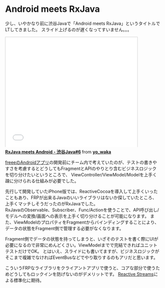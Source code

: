 # Android meets RxJava

少し、いやかなり前に渋谷Javaで「Android meets RxJava」というタイトルでLTしてきました。
スライド上げるのが遅くなってすいません。。。

<iframe src="//www.slideshare.net/slideshow/embed_code/36154175" width="427" height="356" frameborder="0" marginwidth="0" marginheight="0" scrolling="no" style="border:1px solid #CCC; border-width:1px 1px 0; margin-bottom:5px; max-width: 100%;" allowfullscreen> </iframe> <div style="margin-bottom:5px"> <strong> <a href="https://www.slideshare.net/yo_waka/rxjava-meets-android-java6" title="RxJava meets Android - 渋谷Java#6" target="_blank">RxJava meets Android - 渋谷Java#6</a> </strong> from <strong><a href="http://www.slideshare.net/yo_waka" target="_blank">yo_waka </a></strong> </div>

    
[freeeのAndroidアプリ](http://www.freee.co.jp/features/android)の開発前にチーム内で考えていたのが、テストの書きやすさを考慮するとどうしてもFragmentとAPIのやりとり含むビジネスロジックを切り分けたいというところで、
ViewController/ViewModel/Modelを上手く疎に分けられる仕組みが必要でした。

先行して開発していたiPhone版では、ReactiveCocoaを導入して上手くいったこともあり、FRPが出来るJavaのいいライブラリはないか探していたところ、上手くマッチしそうだったのがRxJavaでした。  
RxJavaのObservable、Subscriber、Func/Actionを使うことで、API呼び出し/モデルへの変換/画面への表示を上手く切り分けることが可能になります。
また、ViewModelのプロパティをFragmentからバインディングすることにより、データの状態をFragment側で管理する必要がなくなります。

Fragment側でデータの状態を持ってしまうと、いざそのテストを書く際にUIが必要になるので非常にめんどくさい。ViewModelまでで完結できればユニットテストだけでOK。
とはいえ、スライドにも書いてますが、ビジネスロジックがそこまで複雑でなければEventBusなどでやり取りするのもアリだと思います。

こういうFRPなライブラリをクライアントアプリで使うと、コアな部分で使うためどうしてもロックインを防げないのがデメリットです。
[Reactive Streams](http://www.reactive-streams.org/)による標準化に期待。

